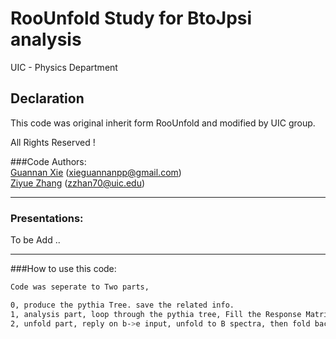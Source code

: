 # RooUnfold Study for BtoJpsi analysis

UIC - Physics Department 

## Declaration
This code was original inherit form RooUnfold and modified by UIC group.

All Rights Reserved !

###Code Authors:  
[Guannan Xie](https://github.com/GuannanXie) (xieguannanpp@gmail.com)  
[Ziyue Zhang]() (zzhan70@uic.edu)  
- - -
### Presentations:  
To be Add ..
- - -

###How to use this code:  
```bash
Code was seperate to Two parts, 

0, produce the pythia Tree. save the related info.
1, analysis part, loop through the pythia tree, Fill the Response Matrix
2, unfold part, reply on b->e input, unfold to B spectra, then fold back to b->e, b->D0 and b->Jpsi
```

